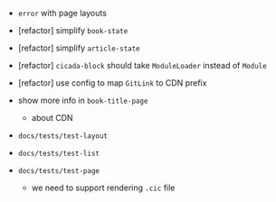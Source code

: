 - `error` with page layouts

- [refactor] simplify `book-state`

- [refactor] simplify `article-state`

- [refactor] `cicada-block` should take `ModuleLoader` instead of `Module`

- [refactor] use config to map `GitLink` to CDN prefix

- show more info in `book-title-page`

  - about CDN

- `docs/tests/test-layout`
- `docs/tests/test-list`
- `docs/tests/test-page`

  - we need to support rendering `.cic` file
